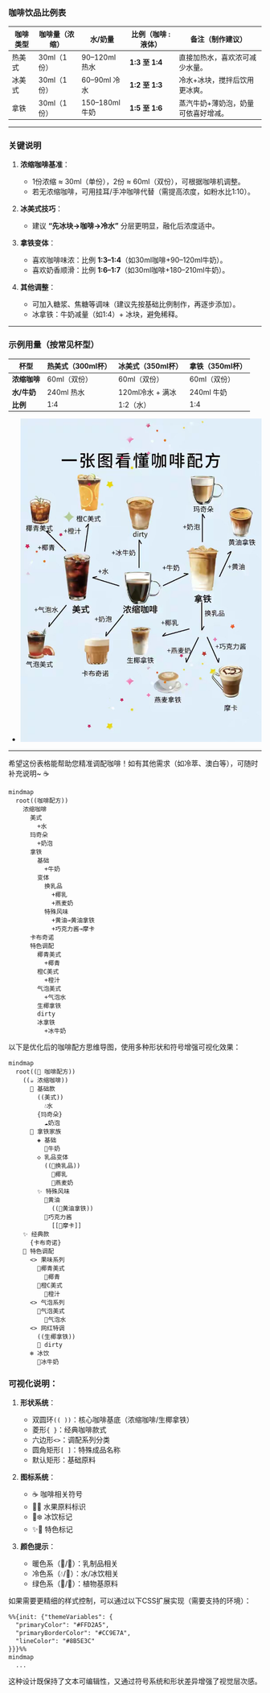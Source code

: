 
### **咖啡饮品比例表**
| 咖啡类型 | 咖啡量（浓缩） | 水/奶量       | 比例（咖啡 : 液体） | 备注（制作建议）                 |
|----------|----------------|---------------|---------------------|----------------------------------|
| 热美式   | 30ml（1份）    | 90–120ml 热水 | **1:3 至 1:4**      | 直接加热水，喜欢浓可减少水量。   |
| 冰美式   | 30ml（1份）    | 60–90ml 冷水  | **1:2 至 1:3**      | 冷水+冰块，搅拌后饮用更冰爽。    |
| 拿铁     | 30ml（1份）    | 150–180ml 牛奶 | **1:5 至 1:6**      | 蒸汽牛奶+薄奶泡，奶量可依喜好增减。 |

---

### **关键说明**
1. **浓缩咖啡基准**：  
   - 1份浓缩 ≈ 30ml（单份），2份 ≈ 60ml（双份），可根据咖啡机调整。
   - 若无浓缩咖啡，可用挂耳/手冲咖啡代替（需提高浓度，如粉水比1:10）。

2. **冰美式技巧**：  
   - 建议 **“先冰块→咖啡→冷水”** 分层更明显，融化后浓度适中。

3. **拿铁变体**：  
   - 喜欢咖啡味浓：比例 **1:3–1:4**（如30ml咖啡+90–120ml牛奶）。  
   - 喜欢奶香顺滑：比例 **1:6–1:7**（如30ml咖啡+180–210ml牛奶）。  

4. **其他调整**：  
   - 可加入糖浆、焦糖等调味（建议先按基础比例制作，再逐步添加）。  
   - 冰拿铁：牛奶减量（如1:4）+ 冰块，避免稀释。

---

### **示例用量（按常见杯型）**
| 杯型       | 热美式（300ml杯） | 冰美式（350ml杯） | 拿铁（350ml杯） |
|------------|-------------------|-------------------|-----------------|
| **浓缩咖啡** | 60ml（双份）      | 60ml（双份）      | 60ml（双份）    |
| **水/牛奶**  | 240ml 热水        | 120ml冷水 + 满冰  | 240ml 牛奶      |
| **比例**     | 1:4               | 1:2（水）         | 1:4             |


- ![coff](./gif/coff.JPG)
---
希望这份表格能帮助您精准调配咖啡！如有其他需求（如冷萃、澳白等），可随时补充说明~ ☕️

```mermaid
mindmap
  root((咖啡配方))
    浓缩咖啡
      美式
        +水
      玛奇朵
        +奶泡
      拿铁
        基础
          +牛奶
        变体
          换乳品
            +椰乳
            +燕麦奶
          特殊风味
            +黄油→黄油拿铁
            +巧克力酱→摩卡
      卡布奇诺
      特色调配
        椰青美式
          +椰青
        橙C美式
          +橙汁
        气泡美式
          +气泡水
        生椰拿铁
        dirty
        冰拿铁
          +冰牛奶
```

以下是优化后的咖啡配方思维导图，使用多种形状和符号增强可视化效果：

```mermaid
mindmap
  root((🍑 咖啡配方))
    ((☕ 浓缩咖啡))
      🌟 基础款
        ((美式))
          💧水
        {玛奇朵}
          ☁️奶泡
      🥛 拿铁家族
        ◈ 基础
          🥛牛奶
        ◇ 乳品变体
          ((🔄换乳品))
            🥥椰乳
            🌾燕麦奶
        ✨ 特殊风味
          🧈黄油
            ((🧈黄油拿铁))
          🍫巧克力酱
            [[🍫摩卡]]
    ✨ 经典款
      {卡布奇诺}
    🌈 特色调配
      <> 果味系列
        🥥椰青美式
          🥥椰青
        🍊橙C美式
          🍊橙汁
      <> 气泡系列
        🫧气泡美式
          🫧气泡水
      <> 网红特调
        ((生椰拿铁))
        💠 dirty
      ❄️ 冰饮
        🧊冰牛奶
```

### 可视化说明：
1. **形状系统**：
   - 双圆环`(( ))`：核心咖啡基底（浓缩咖啡/生椰拿铁）
   - 菱形`{ }`：经典咖啡款式
   - 六边形`<>`：调配系列分类
   - 圆角矩形`[ ]`：特殊成品名称
   - 默认矩形：基础原料

2. **图标系统**：
   - ☕ 咖啡相关符号
   - 🥥🍊 水果原料标识
   - 🧊❄️ 冰饮标记
   - ✨🌟 特色标记

3. **颜色提示**：
   - 暖色系（🍑/🧈）：乳制品相关
   - 冷色系（💧/🧊）：水/冰饮相关
   - 绿色系（🌾/🥥）：植物基原料

如果需要更精细的样式控制，可以通过以下CSS扩展实现（需要支持的环境）：
```mermaid
%%{init: {"themeVariables": {
  "primaryColor": "#FFD2A5",
  "primaryBorderColor": "#CC9E7A",
  "lineColor": "#8B5E3C"
}}}%%
mindmap
  ...
```

这种设计既保持了文本可编辑性，又通过符号系统和形状差异增强了视觉层次感。